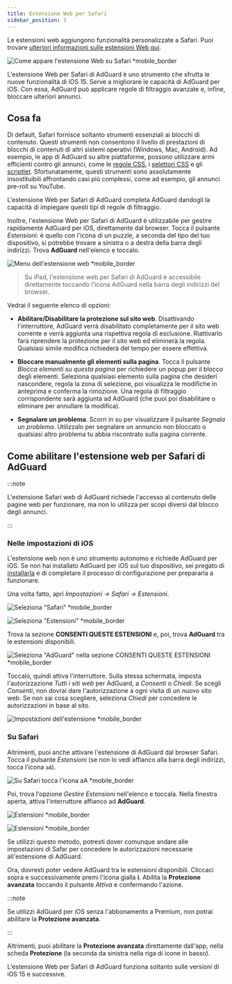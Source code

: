 ```yaml
---
title: Estensione Web per Safari
sidebar_position: 3
---
```


Le estensioni web aggiungono funzionalità personalizzate a Safari. Puoi trovare [ulteriori informazioni sulle estensioni Web qui](https://developer.apple.com/documentation/safariservices/safari_web_extensions).

![Come appare l'estensione Web su Safari *mobile_border](https://cdn.adtidy.org/public/Adguard/kb/iOS/webext/menu_en.png)

L'estensione Web per Safari di AdGuard è uno strumento che sfrutta le nuove funzionalità di iOS 15. Serve a migliorare le capacità di AdGuard per iOS. Con essa, AdGuard può applicare regole di filtraggio avanzate e, infine, bloccare ulteriori annunci.

## Cosa fa

Di default, Safari fornisce soltanto strumenti essenziali ai blocchi di contenuto. Questi strumenti non consentono il livello di prestazioni di blocchi di contenuti di altri sistemi operativi (Windows, Mac, Android). Ad esempio, le app di AdGuard su altre piattaforme, possono utilizzare armi efficienti contro gli annunci, come le [regole CSS](/general/ad-filtering/create-own-filters#cosmetic-css-rules), i [selettori CSS](/general/ad-filtering/create-own-filters#extended-css-selectors) e gli [scriptlet](/general/ad-filtering/create-own-filters#scriptlets). Sfortunatamente, questi strumenti sono assolutamente insostituibili affrontando casi più complessi, come ad esempio, gli annunci pre-roll su YouTube.

L'estensione Web per Safari di AdGuard completa AdGuard dandogli la capacità di impiegare questi tipi di regole di filtraggio.

Inoltre, l'estensione Web per Safari di AdGuard è utilizzabile per gestire rapidamente AdGuard per iOS, direttamente dal browser. Tocca il pulsante *Estensioni*: è quello con l'icona di un puzzle, a seconda del tipo del tuo dispositivo, si potrebbe trovare a sinistra o a destra della barra degli indirizzi. Trova **AdGuard** nell'elenco e toccalo.

![Menu dell'estensione web *mobile_border](https://cdn.adtidy.org/public/Adguard/kb/iOS/webext/ext_adguard_en.png?1)
> Su iPad, l'estensione web per Safari di AdGuard è accessibile direttamente toccando l'icona AdGuard nella barra degli indirizzi del browser.

Vedrai il seguente elenco di opzioni:

- **Abilitare/Disabilitare la protezione sul sito web**. Disattivando l'interruttore, AdGuard verrà disabilitato completamente per il sito web corrente e verrà aggiunta una rispettiva regola di esclusione. Riattivarlo farà riprendere la protezione per il sito web ed eliminerà la regola. Qualsiasi simile modifica richiederà del tempo per essere effettiva.

- **Bloccare manualmente gli elementi sulla pagina**. Tocca il pulsante *Blocca elementi su questa pagina* per richiedere un popup per il blocco degli elementi. Seleziona qualsiasi elemento sulla pagina che desideri nascondere, regola la zona di selezione, poi visualizza le modifiche in anteprima e conferma la rimozione. Una regola di filtraggio corrispondente sarà aggiunta ad AdGuard (che puoi poi disabilitare o eliminare per annullare la modifica).

- **Segnalare un problema**. Scorri in su per visualizzare il pulsante *Segnala un problema*. Utilizzalo per segnalare un annuncio non bloccato o qualsiasi altro problema tu abbia riscontrato sulla pagina corrente.

## Come abilitare l'estensione web per Safari di AdGuard

:::note

L'estensione Safari web di AdGuard richiede l'accesso al contenuto delle pagine web per funzionare, ma non lo utilizza per scopi diversi dal blocco degli annunci.

:::

### Nelle impostazioni di iOS

L'estensione web non è uno strumento autonomo e richiede AdGuard per iOS. Se non hai installato AdGuard per iOS sul tuo dispositivo, sei pregato di [installarla](../installation) e di completare il processo di configurazione per prepararla a funzionare.

Una volta fatto, apri *Impostazioni → Safari → Estensioni*.

![Seleziona "Safari" *mobile_border](https://cdn.adtidy.org/public/Adguard/kb/iOS/webext/settings1_en.png)

![Seleziona "Estensioni" *mobile_border](https://cdn.adtidy.org/public/Adguard/kb/iOS/webext/settings2_en.png)

Trova la sezione **CONSENTI QUESTE ESTENSIONI** e, poi, trova **AdGuard** tra le estensioni disponibili.

![Seleziona "AdGuard" nella sezione CONSENTI QUESTE ESTENSIONI *mobile_border](https://cdn.adtidy.org/public/Adguard/kb/iOS/webext/settings3_en.png)

Toccalo, quindi attiva l'interruttore. Sulla stessa schermata, imposta l'autorizzazione *Tutti i siti web* per AdGuard, a *Consenti* o *Chiedi*. Se scegli *Consenti*, non dovrai dare l'autorizzazione a ogni visita di un nuovo sito web. Se non sai cosa scegliere, seleziona *Chiedi* per concedere le autorizzazioni in base al sito.

![Impostazioni dell'estensione *mobile_border](https://cdn.adtidy.org/public/Adguard/kb/iOS/webext/settings4_en.png)

### Su Safari

Altrimenti, puoi anche attivare l'estensione di AdGuard dal browser Safari. Tocca il pulsante *Estensioni* (se non lo vedi affianco alla barra degli indirizzi, tocca l'icona `aA`).

![Su Safari tocca l'icona aA *mobile_border](https://cdn.adtidy.org/public/Adguard/kb/iOS/webext/safari1_en.png)

Poi, trova l'opzione *Gestire Estensioni* nell'elenco e toccala. Nella finestra aperta, attiva l'interruttore affianco ad **AdGuard**.

![Estensioni *mobile_border](https://cdn.adtidy.org/public/Adguard/kb/iOS/webext/safari2_en.png)

![Estensioni *mobile_border](https://cdn.adtidy.org/public/Adguard/kb/iOS/webext/safari3_en.png)

Se utilizzi questo metodo, potresti dover comunque andare alle impostazioni di Safar per concedere le autorizzazioni necessarie all'estensione di AdGuard.

Ora, dovresti poter vedere AdGuard tra le estensioni disponibili. Cliccaci sopra e successivamente premi l'icona gialla **i**. Abilita la **Protezione avanzata** toccando il pulsante *Attiva* e confermando l'azione.

:::note

Se utilizzi AdGuard per iOS senza l'abbonamento a Premium, non potrai abilitare la **Protezione avanzata**.

:::

Altrimenti, puoi abilitare la **Protezione avanzata** direttamente dall'app, nella scheda **Protezione** (la seconda da sinistra nella riga di icone in basso).

L'estensione Web per Safari di AdGuard funziona soltanto sulle versioni di iOS 15 e successive.
